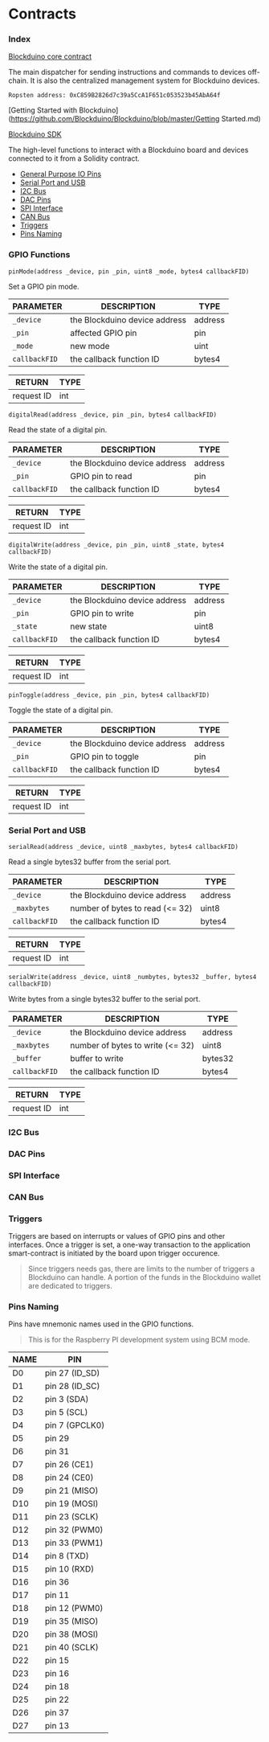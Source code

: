 # Contracts

### Index
[Blockduino core contract](https://github.com/Blockduino/Contracts/blob/master/Blockduino.sol)

The main dispatcher for sending instructions and commands to devices off-chain. It is also the centralized management system for Blockduino devices.

`Ropsten address: 0xC859B2826d7c39a5CcA1F651c053523b45AbA64f`

[Getting Started with Blockduino](https://github.com/Blockduino/Blockduino/blob/master/Getting Started.md)

[Blockduino SDK](https://github.com/Blockduino/Contracts/blob/master/BlockduinoSDK.sol)

The high-level functions to interact with a Blockduino board and devices connected to it from a Solidity contract.

* [General Purpose IO Pins](#gpio-functions)
* [Serial Port and USB](#serial-port-and-usb)
* [I2C Bus](#i2c-bus)
* [DAC Pins](#dac-pins)
* [SPI Interface](#spi-interface)
* [CAN Bus](#can-bus)
* [Triggers](#triggers)
* [Pins Naming](#pins-naming)

### GPIO Functions

```
pinMode(address _device, pin _pin, uint8 _mode, bytes4 callbackFID)
```
Set a GPIO pin mode.

| PARAMETER        | DESCRIPTION                      | TYPE                            |
|------------------|----------------------------------|-------------------------------------
| `_device` | the Blockduino device address          | address |
| `_pin` | affected GPIO pin           | pin |
| `_mode` | new mode | uint |
| `callbackFID` | the callback function ID | bytes4 |

| RETURN     | TYPE  
| -------------------------|-------------------------------------
| request ID | int

```
digitalRead(address _device, pin _pin, bytes4 callbackFID)
```
Read the state of a digital pin.

| PARAMETER        | DESCRIPTION                      | TYPE                            |
|------------------|----------------------------------|-------------------------------------
| `_device` | the Blockduino device address          | address |
| `_pin` |  GPIO pin to read          | pin |
| `callbackFID` | the callback function ID | bytes4 |

| RETURN     | TYPE  
| -------------------------|-------------------------------------
| request ID | int

```
digitalWrite(address _device, pin _pin, uint8 _state, bytes4 callbackFID)
```
Write the state of a digital pin.

| PARAMETER        | DESCRIPTION                      | TYPE                            |
|------------------|----------------------------------|-------------------------------------
| `_device` | the Blockduino device address          | address |
| `_pin` |  GPIO pin to write          | pin |
| `_state` | new state | uint8 |
| `callbackFID` | the callback function ID | bytes4 |

| RETURN     | TYPE  
| -------------------------|-------------------------------------
| request ID | int

```
pinToggle(address _device, pin _pin, bytes4 callbackFID)
```
Toggle the state of a digital pin.

| PARAMETER        | DESCRIPTION                      | TYPE                            |
|------------------|----------------------------------|-------------------------------------
| `_device` | the Blockduino device address          | address |
| `_pin` |  GPIO pin to toggle          | pin |
| `callbackFID` | the callback function ID | bytes4 |

| RETURN     | TYPE  
| -------------------------|-------------------------------------
| request ID | int


### Serial Port and USB
```
serialRead(address _device, uint8 _maxbytes, bytes4 callbackFID)
```
Read a single bytes32 buffer from the serial port.

| PARAMETER        | DESCRIPTION                      | TYPE                            |
|------------------|----------------------------------|-------------------------------------
| `_device` | the Blockduino device address          | address |
| `_maxbytes` |  number of bytes to read (<= 32)        | uint8 |
| `callbackFID` | the callback function ID | bytes4 |

| RETURN     | TYPE  
| -------------------------|-------------------------------------
| request ID | int

```
serialWrite(address _device, uint8 _numbytes, bytes32 _buffer, bytes4 callbackFID)
```
Write bytes from a single bytes32 buffer to the serial port.

| PARAMETER        | DESCRIPTION                      | TYPE                            |
|------------------|----------------------------------|-------------------------------------
| `_device` | the Blockduino device address          | address |
| `_maxbytes` |  number of bytes to write (<= 32)        | uint8 |
| `_buffer` |  buffer to write         | bytes32 |
| `callbackFID` | the callback function ID | bytes4 |

| RETURN     | TYPE  
| -------------------------|-------------------------------------
| request ID | int

### I2C Bus

### DAC Pins

### SPI Interface

### CAN Bus

### Triggers
Triggers are based on interrupts or values of GPIO pins and other interfaces. Once a trigger is set, a one-way transaction to the application smart-contract is initiated by the board upon trigger occurence. 

> Since triggers needs gas, there are limits to the number of triggers a Blockduino can handle. A portion of the funds in the Blockduino wallet are dedicated to triggers.


### Pins Naming

Pins have mnemonic names used in the GPIO functions.

> This is for the Raspberry PI development system using BCM mode.

| NAME        | PIN |
|------------------|----|
|    	D0 | pin 27 (ID_SD) |
|    	D1 | pin 28 (ID_SC) |
|    	D2 | pin 3 (SDA) |
|    	D3 |  pin 5 (SCL) |
|    	D4 | pin 7 (GPCLK0) |
|    	D5 | pin 29 |
|    	D6 | pin 31 |
|    	D7 | pin 26 (CE1) |
|    	D8 | pin 24 (CE0) |
|    	D9 | pin 21 (MISO) |
|    	D10 | pin 19 (MOSI) |
|    	D11 | pin 23 (SCLK) |
|    	D12 | pin 32 (PWM0) |
|    	D13 | pin 33 (PWM1) |
|    	D14 | pin 8 (TXD) |
|    	D15 | pin 10 (RXD) |
|    	D16 | pin 36 |
|    	D17 | pin 11 |
|    	D18 | pin 12 (PWM0) |
|    	D19 | pin 35 (MISO) | 
|    	D20 | pin 38 (MOSI) |
|    	D21 | pin 40 (SCLK) |
|    	D22 | pin 15 |
|    	D23 | pin 16 |
|    	D24 | pin 18 |
|    	D25 | pin 22 |
|    	D26 | pin 37 |
|    	D27 | pin 13 |